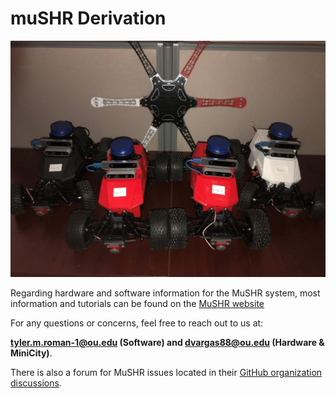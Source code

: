 # muSHR Derivation

![muSHR lineup Photo](../mushrPhotos/mushr_lineup.jpg)

Regarding hardware and software information for the MuSHR system, most information and tutorials can be found on the [MuSHR website](https://mushr.io/) 

For any questions or concerns, feel free to reach out to us at:

**tyler.m.roman-1@ou.edu (Software) and dvargas88@ou.edu (Hardware & MiniCity)**.

There is also a forum for MuSHR issues located in their [GitHub organization discussions](https://github.com/prl-mushr/mushr/discussions).


